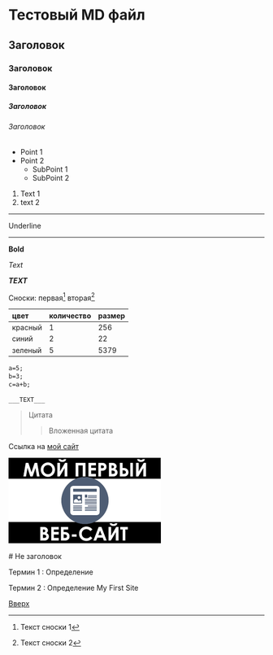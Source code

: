<a id="anchor"></a>

# Тестовый MD файл
## Заголовок
### Заголовок
#### Заголовок
##### Заголовок
###### Заголовок

* Point 1
* Point 2
    * SubPoint 1
    * SubPoint 2

1. Text 1
2. text 2

---
Underline
___

__Bold__

_Text_

___TEXT___

Сноски:
первая[^1]
вторая[^2]

цвет | количество | размер
:----|:-----------|:------
красный | 1 | 256
синий | 2 | 22
зеленый | 5 | 5379

[^1]: Текст сноски 1
[^2]: Текст сноски 2

```
a=5;
b=3;
c=a+b;
```

    ___TEXT___

> Цитата
>> Вложенная цитата

Ссылка на [мой сайт](https://ermolpa.github.io/MyFirstSite/)

[![мой сайт](myFirstSite.png)](https://ermolpa.github.io/MyFirstSite/)

\# Не заголовок

Термин 1
: Определение

Термин 2
: Определение
My First Site

[Вверх](#anchor)